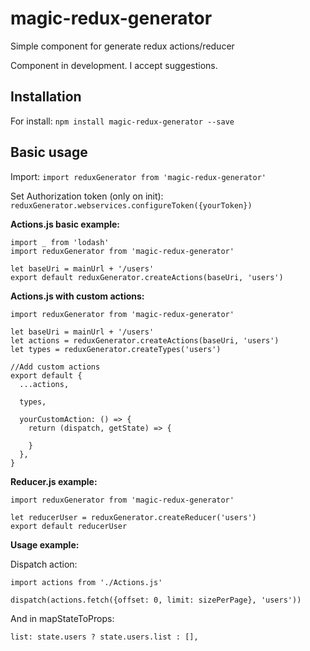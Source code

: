 # magic-redux-generator
Simple component for generate redux actions/reducer

Component in development. I accept suggestions.

## Installation
For install:
`npm install magic-redux-generator --save`

## Basic usage
Import:
`import reduxGenerator from 'magic-redux-generator'`

Set Authorization token (only on init):
`reduxGenerator.webservices.configureToken({yourToken})`

**Actions.js basic example:**
```
import _ from 'lodash'
import reduxGenerator from 'magic-redux-generator'

let baseUri = mainUrl + '/users'
export default reduxGenerator.createActions(baseUri, 'users')
```

**Actions.js with custom actions:**
```
import reduxGenerator from 'magic-redux-generator'

let baseUri = mainUrl + '/users'
let actions = reduxGenerator.createActions(baseUri, 'users')
let types = reduxGenerator.createTypes('users')

//Add custom actions
export default {
  ...actions,

  types,

  yourCustomAction: () => {
    return (dispatch, getState) => {

    }
  },
}
```

**Reducer.js example:**
```
import reduxGenerator from 'magic-redux-generator'

let reducerUser = reduxGenerator.createReducer('users')
export default reducerUser
```

**Usage example:**

Dispatch action:
```
import actions from './Actions.js'

dispatch(actions.fetch({offset: 0, limit: sizePerPage}, 'users'))
```

And in mapStateToProps:
```
list: state.users ? state.users.list : [],
```
